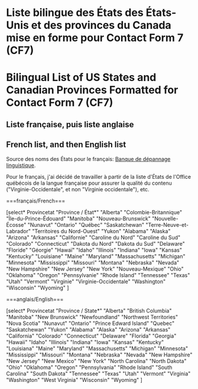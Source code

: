 # Liste bilingue des États des États-Unis et des provinces du Canada mise en forme pour Contact Form 7 (CF7)
# Bilingual List of US States and Canadian Provinces Formatted for Contact Form 7 (CF7)

## Liste française, puis liste anglaise
## French list, and then English list

Source des noms des États pour le français: [Banque de dépannage linguistique](http://bdl.oqlf.gouv.qc.ca/bdl/gabarit_bdl.asp?id=2040).

Pour le français, j'ai décidé de travailler à partir de la liste d'États de l'Office québécois de la langue française pour assurer la qualité du contenu ("Virginie-Occidentale", et non "Virginie occidentale"), etc.

===français/French===

[select* Provincetat "Province / État*"
"Alberta"
"Colombie-Britannique"
"Île-du-Prince-Édouard"
"Manitoba"
"Nouveau-Brunswick"
"Nouvelle-Écosse"
"Nunavut"
"Ontario"
"Québec"
"Saskatchewan"
"Terre-Neuve-et-Labrador"
"Territoires du Nord-Ouest"
"Yukon"
"Alabama"
"Alaska"
"Arizona"
"Arkansas"
"Californie"
"Caroline du Nord"
"Caroline du Sud"
"Colorado"
"Connecticut"
"Dakota du Nord"
"Dakota du Sud"
"Delaware"
"Floride"
"Géorgie"
"Hawaï"
"Idaho"
"Illinois"
"Indiana"
"Iowa"
"Kansas"
"Kentucky"
"Louisiane"
"Maine"
"Maryland"
"Massachusetts"
"Michigan"
"Minnesota"
"Mississippi"
"Missouri"
"Montana"
"Nebraska"
"Nevada"
"New Hampshire"
"New Jersey"
"New York"
"Nouveau-Mexique"
"Ohio"
"Oklahoma"
"Oregon"
"Pennsylvanie"
"Rhode Island"
"Tennessee"
"Texas"
"Utah"
"Vermont"
"Virginie"
"Virginie-Occidentale"
"Washington"
"Wisconsin"
"Wyoming"
]

===anglais/English===

[select* Provincetat "Province / State*"
"Alberta"
"British Columbia"
"Manitoba"
"New Brunswick"
"Newfoundland"
"Northwest Territories"
"Nova Scotia"
"Nunavut"
"Ontario"
"Prince Edward Island"
"Quebec"
"Saskatchewan"
"Yukon"
"Alabama"
"Alaska"
"Arizona"
"Arkansas"
"California"
"Colorado"
"Connecticut"
"Delaware"
"Florida"
"Georgia"
"Hawaii"
"Idaho"
"Illinois"
"Indiana"
"Iowa"
"Kansas"
"Kentucky"
"Louisiana"
"Maine"
"Maryland"
"Massachusetts"
"Michigan"
"Minnesota"
"Mississippi"
"Missouri"
"Montana"
"Nebraska"
"Nevada"
"New Hampshire"
"New Jersey"
"New Mexico"
"New York"
"North Carolina"
"North Dakota"
"Ohio"
"Oklahoma"
"Oregon"
"Pennsylvania"
"Rhode Island"
"South Carolina"
"South Dakota"
"Tennessee"
"Texas"
"Utah"
"Vermont"
"Virginia"
"Washington"
"West Virginia"
"Wisconsin"
"Wyoming"
]

